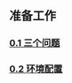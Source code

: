 ## 准备工作

### [0.1 三个问题](./0.1%20%E4%B8%89%E4%B8%AA%E9%97%AE%E9%A2%98.md)
### [0.2 环境配置](./0.2%20%E7%8E%AF%E5%A2%83%E9%85%8D%E7%BD%AE.md)